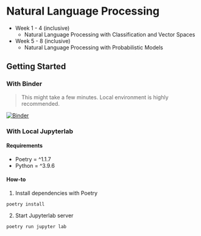 # Natural Language Processing

- Week 1 - 4 (inclusive)
  - Natural Language Processing with Classification and Vector Spaces
- Week 5 - 8 (inclusive)
  - Natural Language Processing with Probabilistic Models

## Getting Started

### With Binder

> This might take a few minutes. Local environment is highly recommended.

[![Binder](https://mybinder.org/badge_logo.svg)](https://mybinder.org/v2/gh/TipsyPixie/natural-language-processing/main?urlpath=lab)

### With Local Jupyterlab

#### Requirements

- Poetry = ^1.1.7
- Python = ^3.9.6

#### How-to

1. Install dependencies with Poetry

```shell
poetry install
```

2. Start Jupyterlab server

```shell
poetry run jupyter lab
```
